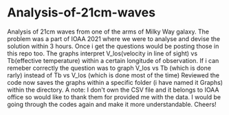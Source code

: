 # Analysis-of-21cm-waves
Analysis of 21cm waves from one of the arms of Milky Way galaxy.
The problem was a part of IOAA 2021 where we were to analyse and devise the solution within 3 hours. Once i get the questions would be posting those in this repo too.
The graphs interpret V_los(velocity in line of sight) vs Tb(effective temperature) within a certain longitude of observation.
If i can remeber correctly the question was to graph V_los vs Tb (which is done rarly) instead of Tb vs V_los (which is done most of the time)
Reviewed the code now saves the graphs within a specific folder (i have named it Graphs) within the directory.
A note: I don't own the CSV file and it belongs to IOAA office so would like to thank them for provided me with the data.
I would be going through the codes again and make it more understandable. Cheers!
